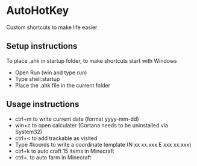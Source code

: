 # AutoHotKey
Custom shortcuts to make life easier
## Setup instructions
To place .ahk in startup folder, to make shortcuts start with Windows
* Open Run (win and type run)
* Type shell:startup
* Place the .ahk file in the current folder

## Usage instructions
* ctrl+m to write current date (format yyyy-mm-dd)
* win+c to open calculater (Cortana needs to be uninstalled via System32)
* ctrl+< to add trackable as visited
* Type #koords to write a coordinate template (N xx xx.xxx E xxx xx.xxx)
* ctrl+k to auto craft 15 items in Minecraft
* ctrl+. to auto farm in Minecraft
